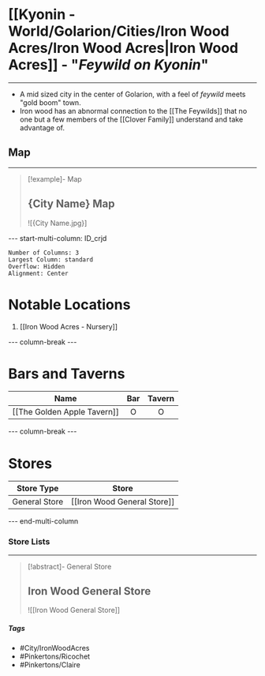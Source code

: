 # [[Kyonin - World/Golarion/Cities/Iron Wood Acres/Iron Wood Acres|Iron Wood Acres]] - "*Feywild on Kyonin*"
---
- A mid sized city in the center of Golarion, with a feel of *feywild* meets "gold boom" town. 
- Iron wood has an abnormal connection to the [[The Feywilds]] that no one but a few members of the [[Clover Family]] understand and take advantage of. 

## Map 
---
>[!example]- Map 
>## {City Name} Map
>![{City Name.jpg}]

--- start-multi-column: ID_crjd
```column-settings
Number of Columns: 3
Largest Column: standard
Overflow: Hidden
Alignment: Center
```

# Notable Locations
1. [[Iron Wood Acres - Nursery]]

--- column-break ---
# Bars and Taverns

| Name                        | Bar | Tavern |
| --------------------------- | :-: | :----: |
| [[The Golden Apple Tavern]] |  O  |   O    |

--- column-break ---
# Stores

|  Store Type   |            Store            |
| :-----------: | :-------------------------: |
| General Store | [[Iron Wood General Store]] |


--- end-multi-column
### Store Lists 
---
>[!abstract]- General Store 
>## Iron Wood General Store
>![[Iron Wood General Store]]

##### Tags 
- #City/IronWoodAcres 
- #Pinkertons/Ricochet 
- #Pinkertons/Claire 